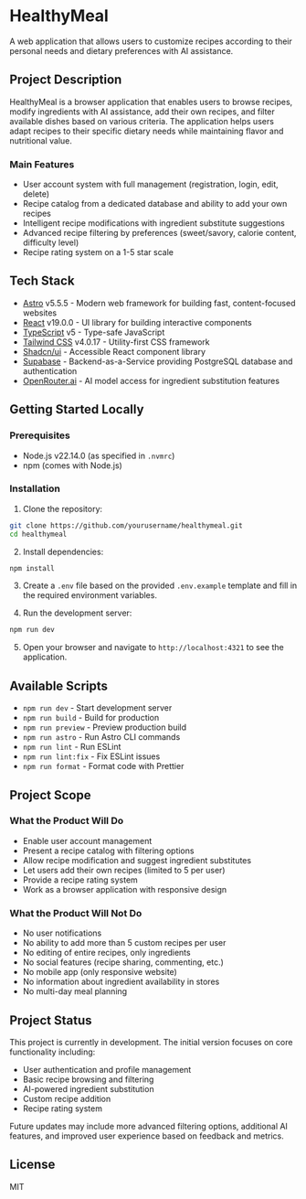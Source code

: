 # HealthyMeal

A web application that allows users to customize recipes according to their personal needs and dietary preferences with AI assistance.

## Project Description

HealthyMeal is a browser application that enables users to browse recipes, modify ingredients with AI assistance, add their own recipes, and filter available dishes based on various criteria. The application helps users adapt recipes to their specific dietary needs while maintaining flavor and nutritional value.

### Main Features
- User account system with full management (registration, login, edit, delete)
- Recipe catalog from a dedicated database and ability to add your own recipes
- Intelligent recipe modifications with ingredient substitute suggestions
- Advanced recipe filtering by preferences (sweet/savory, calorie content, difficulty level)
- Recipe rating system on a 1-5 star scale

## Tech Stack

- [Astro](https://astro.build/) v5.5.5 - Modern web framework for building fast, content-focused websites
- [React](https://react.dev/) v19.0.0 - UI library for building interactive components
- [TypeScript](https://www.typescriptlang.org/) v5 - Type-safe JavaScript
- [Tailwind CSS](https://tailwindcss.com/) v4.0.17 - Utility-first CSS framework
- [Shadcn/ui](https://ui.shadcn.com/) - Accessible React component library
- [Supabase](https://supabase.com/) - Backend-as-a-Service providing PostgreSQL database and authentication
- [OpenRouter.ai](https://openrouter.ai/) - AI model access for ingredient substitution features

## Getting Started Locally

### Prerequisites

- Node.js v22.14.0 (as specified in `.nvmrc`)
- npm (comes with Node.js)

### Installation

1. Clone the repository:

```bash
git clone https://github.com/yourusername/healthymeal.git
cd healthymeal
```

2. Install dependencies:

```bash
npm install
```

3. Create a `.env` file based on the provided `.env.example` template and fill in the required environment variables.

4. Run the development server:

```bash
npm run dev
```

5. Open your browser and navigate to `http://localhost:4321` to see the application.

## Available Scripts

- `npm run dev` - Start development server
- `npm run build` - Build for production
- `npm run preview` - Preview production build
- `npm run astro` - Run Astro CLI commands
- `npm run lint` - Run ESLint
- `npm run lint:fix` - Fix ESLint issues
- `npm run format` - Format code with Prettier

## Project Scope

### What the Product Will Do
- Enable user account management
- Present a recipe catalog with filtering options
- Allow recipe modification and suggest ingredient substitutes
- Let users add their own recipes (limited to 5 per user)
- Provide a recipe rating system
- Work as a browser application with responsive design

### What the Product Will Not Do
- No user notifications
- No ability to add more than 5 custom recipes per user
- No editing of entire recipes, only ingredients
- No social features (recipe sharing, commenting, etc.)
- No mobile app (only responsive website)
- No information about ingredient availability in stores
- No multi-day meal planning

## Project Status

This project is currently in development. The initial version focuses on core functionality including:

- User authentication and profile management
- Basic recipe browsing and filtering
- AI-powered ingredient substitution
- Custom recipe addition
- Recipe rating system

Future updates may include more advanced filtering options, additional AI features, and improved user experience based on feedback and metrics.

## License

MIT
